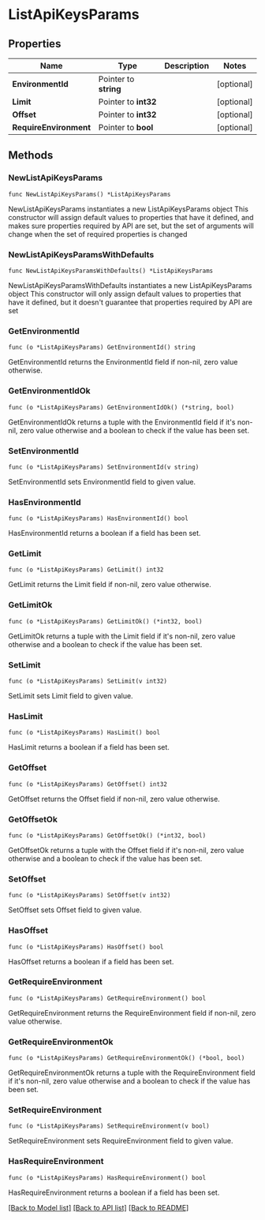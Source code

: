 # ListApiKeysParams

## Properties

Name | Type | Description | Notes
------------ | ------------- | ------------- | -------------
**EnvironmentId** | Pointer to **string** |  | [optional] 
**Limit** | Pointer to **int32** |  | [optional] 
**Offset** | Pointer to **int32** |  | [optional] 
**RequireEnvironment** | Pointer to **bool** |  | [optional] 

## Methods

### NewListApiKeysParams

`func NewListApiKeysParams() *ListApiKeysParams`

NewListApiKeysParams instantiates a new ListApiKeysParams object
This constructor will assign default values to properties that have it defined,
and makes sure properties required by API are set, but the set of arguments
will change when the set of required properties is changed

### NewListApiKeysParamsWithDefaults

`func NewListApiKeysParamsWithDefaults() *ListApiKeysParams`

NewListApiKeysParamsWithDefaults instantiates a new ListApiKeysParams object
This constructor will only assign default values to properties that have it defined,
but it doesn't guarantee that properties required by API are set

### GetEnvironmentId

`func (o *ListApiKeysParams) GetEnvironmentId() string`

GetEnvironmentId returns the EnvironmentId field if non-nil, zero value otherwise.

### GetEnvironmentIdOk

`func (o *ListApiKeysParams) GetEnvironmentIdOk() (*string, bool)`

GetEnvironmentIdOk returns a tuple with the EnvironmentId field if it's non-nil, zero value otherwise
and a boolean to check if the value has been set.

### SetEnvironmentId

`func (o *ListApiKeysParams) SetEnvironmentId(v string)`

SetEnvironmentId sets EnvironmentId field to given value.

### HasEnvironmentId

`func (o *ListApiKeysParams) HasEnvironmentId() bool`

HasEnvironmentId returns a boolean if a field has been set.

### GetLimit

`func (o *ListApiKeysParams) GetLimit() int32`

GetLimit returns the Limit field if non-nil, zero value otherwise.

### GetLimitOk

`func (o *ListApiKeysParams) GetLimitOk() (*int32, bool)`

GetLimitOk returns a tuple with the Limit field if it's non-nil, zero value otherwise
and a boolean to check if the value has been set.

### SetLimit

`func (o *ListApiKeysParams) SetLimit(v int32)`

SetLimit sets Limit field to given value.

### HasLimit

`func (o *ListApiKeysParams) HasLimit() bool`

HasLimit returns a boolean if a field has been set.

### GetOffset

`func (o *ListApiKeysParams) GetOffset() int32`

GetOffset returns the Offset field if non-nil, zero value otherwise.

### GetOffsetOk

`func (o *ListApiKeysParams) GetOffsetOk() (*int32, bool)`

GetOffsetOk returns a tuple with the Offset field if it's non-nil, zero value otherwise
and a boolean to check if the value has been set.

### SetOffset

`func (o *ListApiKeysParams) SetOffset(v int32)`

SetOffset sets Offset field to given value.

### HasOffset

`func (o *ListApiKeysParams) HasOffset() bool`

HasOffset returns a boolean if a field has been set.

### GetRequireEnvironment

`func (o *ListApiKeysParams) GetRequireEnvironment() bool`

GetRequireEnvironment returns the RequireEnvironment field if non-nil, zero value otherwise.

### GetRequireEnvironmentOk

`func (o *ListApiKeysParams) GetRequireEnvironmentOk() (*bool, bool)`

GetRequireEnvironmentOk returns a tuple with the RequireEnvironment field if it's non-nil, zero value otherwise
and a boolean to check if the value has been set.

### SetRequireEnvironment

`func (o *ListApiKeysParams) SetRequireEnvironment(v bool)`

SetRequireEnvironment sets RequireEnvironment field to given value.

### HasRequireEnvironment

`func (o *ListApiKeysParams) HasRequireEnvironment() bool`

HasRequireEnvironment returns a boolean if a field has been set.


[[Back to Model list]](../README.md#documentation-for-models) [[Back to API list]](../README.md#documentation-for-api-endpoints) [[Back to README]](../README.md)


